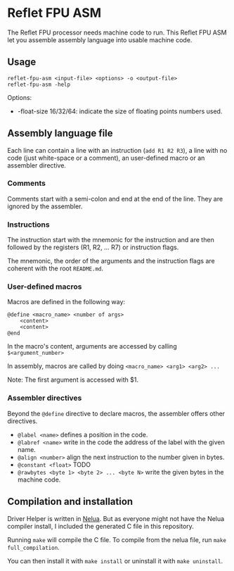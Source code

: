 # Reflet FPU ASM

The Reflet FPU processor needs machine code to run. This Reflet FPU ASM let you assemble assembly language into usable machine code. 

## Usage

```
reflet-fpu-asm <input-file> <options> -o <output-file>
reflet-fpu-asm -help
```

Options:

* -float-size 16/32/64: indicate the size of floating points numbers used.

## Assembly language file

Each line can contain a line with an instruction (`add R1 R2 R3`), a line with no code (just white-space or a comment), an user-defined macro or an assembler directive.

### Comments

Comments start with a semi-colon and end at the end of the line. They are ignored by the assembler.

### Instructions

The instruction start with the mnemonic for the instruction and are then followed by the registers (R1, R2, ... R7) or instruction flags.

The mnemonic, the order of the arguments and the instruction flags are coherent with the root `README.md`.

### User-defined macros

Macros are defined in the following way:
```
@define <macro_name> <number of args>
    <content>
    <content>
@end
```

In the macro's content, arguments are accessed by calling `$<argument_number>`

In assembly, macros are called by doing `<macro_name> <arg1> <arg2> ...`

Note: The first argument is accessed with $1.

### Assembler directives

Beyond the `@define` directive to declare macros, the assembler offers other directives.

* `@label <name>` defines a position in the code.
* `@labref <name>` write in the code the address of the label with the given name.
* `@align <number>` align the next instruction to the number given in bytes.
* `@constant <float>` TODO
* `@rawbytes <byte 1> <byte 2> ... <byte N>` write the given bytes in the machine code.

## Compilation and installation

Driver Helper is written in [Nelua](https://nelua.io). But as everyone might not have the Nelua compiler install, I included the generated C file in this repository.

Running `make` will compile the C file. To compile from the nelua file, run `make full_compilation`.

You can then install it with `make install` or uninstall it with `make uninstall`.

